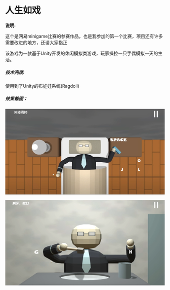 # 人生如戏

**说明:**

这个是网易minigame比赛的参赛作品，也是我参加的第一个比赛，项目还有许多需要改进的地方，还请大家指正



该游戏为一款基于Unity开发的休闲模拟类游戏，玩家操控一只手偶模拟一天的生活。



##### 技术亮度:

使用到了Unity的布娃娃系统(Ragdoll)



##### 效果截图：

![image-20230314132857274](README.assets/image-20230314132857274.png)

![image-20230314133323926](README.assets/image-20230314133323926.png)